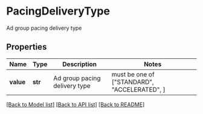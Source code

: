 # PacingDeliveryType

Ad group pacing delivery type

## Properties
Name | Type | Description | Notes
------------ | ------------- | ------------- | -------------
**value** | **str** | Ad group pacing delivery type |  must be one of ["STANDARD", "ACCELERATED", ]

[[Back to Model list]](../README.md#documentation-for-models) [[Back to API list]](../README.md#documentation-for-api-endpoints) [[Back to README]](../README.md)


